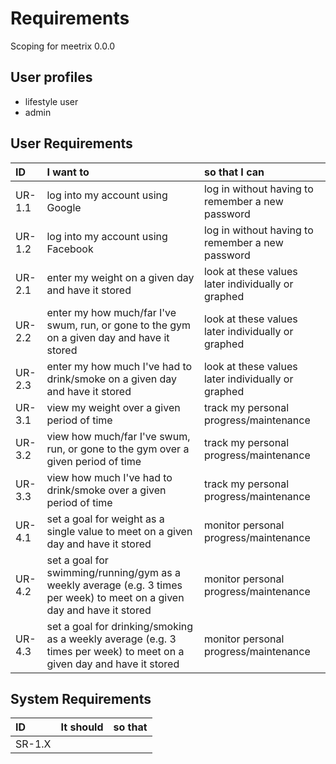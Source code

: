 # Requirements

Scoping for meetrix 0.0.0

## User profiles
* lifestyle user
* admin

## User Requirements

| ID       | I want to                                                                  | so that I can                                      |
| :------- | :------------------------------------------------------------------------- | :------------------------------------------------- |
| UR-1.1   | log into my account using Google                                           | log in without having to remember a new password |
| UR-1.2   | log into my account using Facebook                                         | log in without having to remember a new password |
| UR-2.1   | enter my weight on a given day and have it stored                          | look at these values later individually or graphed |
| UR-2.2   | enter my how much/far I've swum, run, or gone to the gym on a given day and have it stored          | look at these values later individually or graphed |
| UR-2.3   | enter my how much I've had to drink/smoke on a given day and have it stored      | look at these values later individually or graphed |
| UR-3.1   | view my weight over a given period of time     | track my personal progress/maintenance |
| UR-3.2   | view how much/far I've swum, run, or gone to the gym over a given period of time     | track my personal progress/maintenance |
| UR-3.3   | view how much I've had to drink/smoke over a given period of time     | track my personal progress/maintenance |
| UR-4.1   | set a goal for weight as a single value to meet on a given day and have it stored     | monitor personal progress/maintenance |
| UR-4.2   | set a goal for swimming/running/gym as a weekly average (e.g. 3 times per week) to meet on a given day and have it stored     | monitor personal progress/maintenance |
| UR-4.3   | set a goal for drinking/smoking as a weekly average (e.g. 3 times per week) to meet on a given day and have it stored     | monitor personal progress/maintenance |

## System Requirements

| ID       | It should      | so that      |
| :------- | :------------- | :----------- |
| SR-1.X   |                |              |
